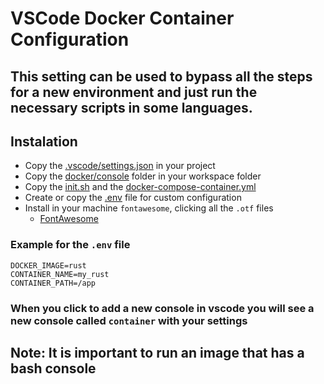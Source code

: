 # VSCode Docker Container Configuration

## This setting can be used to bypass all the steps for a new environment and just run the necessary scripts in some languages.

## Instalation

* Copy the [.vscode/settings.json](.vscode/settings.json) in your project
* Copy the [docker/console](docker/console) folder in your workspace folder
* Copy the [init.sh](init.sh) and the [docker-compose-container.yml](docker-compose-container.yml)
* Create or copy the [.env](.env) file for custom configuration
* Install in your machine `fontawesome`, clicking all the `.otf` files
    * [FontAwesome](./fontawesome/otfs)

### Example for the `.env` file

```
DOCKER_IMAGE=rust
CONTAINER_NAME=my_rust
CONTAINER_PATH=/app
```

### When you click to add a new console in vscode you will see a new console called `container` with your settings


## Note: It is important to run an image that has a bash console